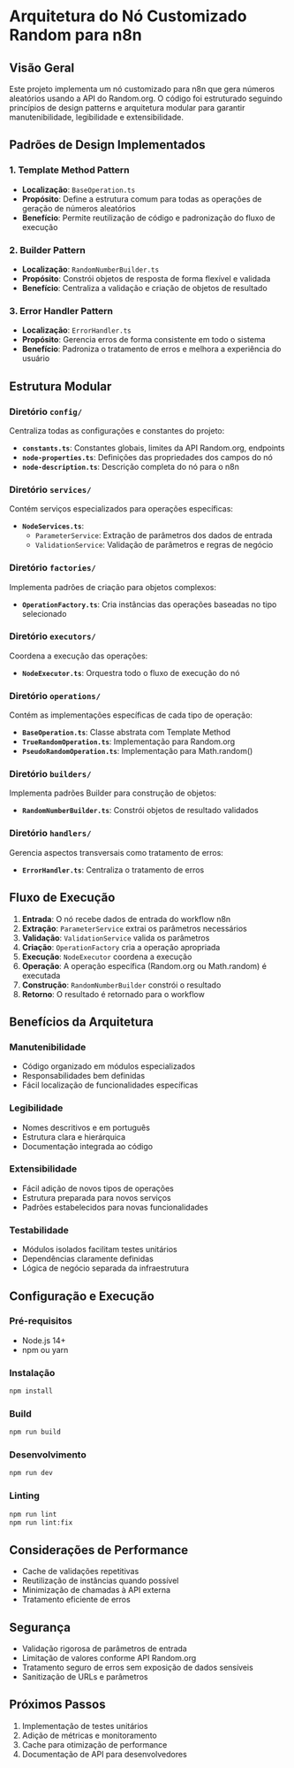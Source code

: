 # Arquitetura do Nó Customizado Random para n8n

## Visão Geral

Este projeto implementa um nó customizado para n8n que gera números aleatórios usando a API do Random.org. O código foi estruturado seguindo princípios de design patterns e arquitetura modular para garantir manutenibilidade, legibilidade e extensibilidade.

## Padrões de Design Implementados

### 1. Template Method Pattern
- **Localização**: `BaseOperation.ts`
- **Propósito**: Define a estrutura comum para todas as operações de geração de números aleatórios
- **Benefício**: Permite reutilização de código e padronização do fluxo de execução

### 2. Builder Pattern
- **Localização**: `RandomNumberBuilder.ts`
- **Propósito**: Constrói objetos de resposta de forma flexível e validada
- **Benefício**: Centraliza a validação e criação de objetos de resultado

### 3. Error Handler Pattern
- **Localização**: `ErrorHandler.ts`
- **Propósito**: Gerencia erros de forma consistente em todo o sistema
- **Benefício**: Padroniza o tratamento de erros e melhora a experiência do usuário

## Estrutura Modular

### Diretório `config/`
Centraliza todas as configurações e constantes do projeto:

- **`constants.ts`**: Constantes globais, limites da API Random.org, endpoints
- **`node-properties.ts`**: Definições das propriedades dos campos do nó
- **`node-description.ts`**: Descrição completa do nó para o n8n

### Diretório `services/`
Contém serviços especializados para operações específicas:

- **`NodeServices.ts`**: 
  - `ParameterService`: Extração de parâmetros dos dados de entrada
  - `ValidationService`: Validação de parâmetros e regras de negócio

### Diretório `factories/`
Implementa padrões de criação para objetos complexos:

- **`OperationFactory.ts`**: Cria instâncias das operações baseadas no tipo selecionado

### Diretório `executors/`
Coordena a execução das operações:

- **`NodeExecutor.ts`**: Orquestra todo o fluxo de execução do nó

### Diretório `operations/`
Contém as implementações específicas de cada tipo de operação:

- **`BaseOperation.ts`**: Classe abstrata com Template Method
- **`TrueRandomOperation.ts`**: Implementação para Random.org
- **`PseudoRandomOperation.ts`**: Implementação para Math.random()

### Diretório `builders/`
Implementa padrões Builder para construção de objetos:

- **`RandomNumberBuilder.ts`**: Constrói objetos de resultado validados

### Diretório `handlers/`
Gerencia aspectos transversais como tratamento de erros:

- **`ErrorHandler.ts`**: Centraliza o tratamento de erros

## Fluxo de Execução

1. **Entrada**: O nó recebe dados de entrada do workflow n8n
2. **Extração**: `ParameterService` extrai os parâmetros necessários
3. **Validação**: `ValidationService` valida os parâmetros
4. **Criação**: `OperationFactory` cria a operação apropriada
5. **Execução**: `NodeExecutor` coordena a execução
6. **Operação**: A operação específica (Random.org ou Math.random) é executada
7. **Construção**: `RandomNumberBuilder` constrói o resultado
8. **Retorno**: O resultado é retornado para o workflow

## Benefícios da Arquitetura

### Manutenibilidade
- Código organizado em módulos especializados
- Responsabilidades bem definidas
- Fácil localização de funcionalidades específicas

### Legibilidade
- Nomes descritivos e em português
- Estrutura clara e hierárquica
- Documentação integrada ao código

### Extensibilidade
- Fácil adição de novos tipos de operações
- Estrutura preparada para novos serviços
- Padrões estabelecidos para novas funcionalidades

### Testabilidade
- Módulos isolados facilitam testes unitários
- Dependências claramente definidas
- Lógica de negócio separada da infraestrutura

## Configuração e Execução

### Pré-requisitos
- Node.js 14+
- npm ou yarn

### Instalação
```bash
npm install
```

### Build
```bash
npm run build
```

### Desenvolvimento
```bash
npm run dev
```

### Linting
```bash
npm run lint
npm run lint:fix
```

## Considerações de Performance

- Cache de validações repetitivas
- Reutilização de instâncias quando possível
- Minimização de chamadas à API externa
- Tratamento eficiente de erros

## Segurança

- Validação rigorosa de parâmetros de entrada
- Limitação de valores conforme API Random.org
- Tratamento seguro de erros sem exposição de dados sensíveis
- Sanitização de URLs e parâmetros

## Próximos Passos

1. Implementação de testes unitários
2. Adição de métricas e monitoramento
3. Cache para otimização de performance
4. Documentação de API para desenvolvedores